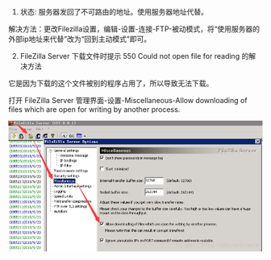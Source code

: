 1. 状态: 服务器发回了不可路由的地址。使用服务器地址代替。

解决方法：更改Filezilla设置，编辑-设置-连接-FTP-被动模式，将“使用服务器的外部ip地址来代替”改为“回到主动模式”即可。

2. FileZilla Server 下载文件时提示 550 Could not open file for reading 的解决方法

它是因为下载的这个文件被别的程序占用了，所以导致无法下载。

打开 FileZilla Server 管理界面-设置-Miscellaneous-Allow downloading of files which are open for writing by another process.


![image](../static/ftp01.png)



